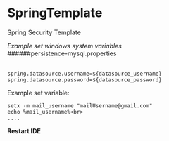 # SpringTemplate
Spring Security Template

_Example set windows system variables_<br>
######persistence-mysql.properties<br><br>
~~~~
spring.datasource.username=${datasource_username}
spring.datasource.password=${datasource_password}
~~~~
Example set variable:<br>
~~~~
setx -m mail_username "mailUsername@gmail.com"
echo %mail_username%<br>
....
~~~~

**Restart IDE**
